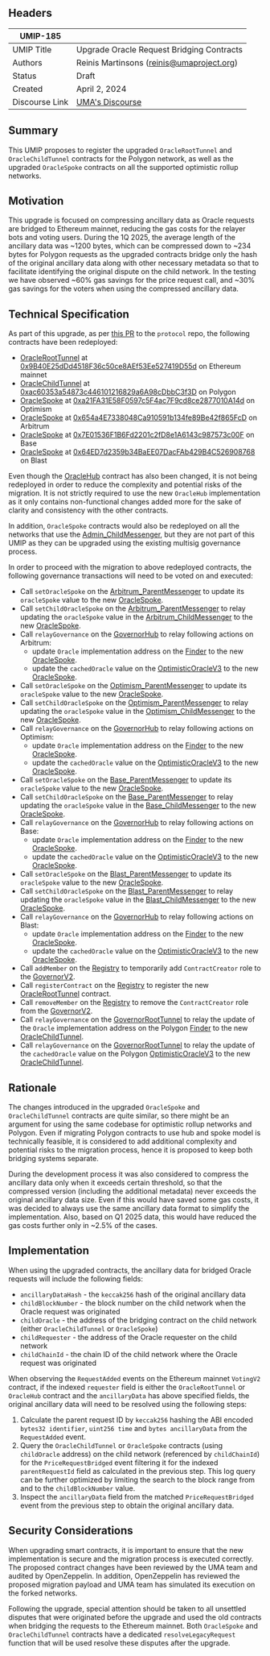 ## Headers

| UMIP-185       |                                                                                              |
| -------------- | -------------------------------------------------------------------------------------------- |
| UMIP Title     | Upgrade Oracle Request Bridging Contracts                                                    |
| Authors        | Reinis Martinsons (reinis@umaproject.org)                                                    |
| Status         | Draft                                                                                        |
| Created        | April 2, 2024                                                                                |
| Discourse Link | [UMA's Discourse]() |

## Summary

This UMIP proposes to register the upgraded `OracleRootTunnel` and `OracleChildTunnel` contracts for the Polygon network, as well as the upgraded `OracleSpoke` contracts on all the supported optimistic rollup networks.

## Motivation

This upgrade is focused on compressing ancillary data as Oracle requests are bridged to Ethereum mainnet, reducing the gas costs for the relayer bots and voting users. During the 1Q 2025, the average length of the ancillary data was ~1200 bytes, which can be compressed down to ~234 bytes for Polygon requests as the upgraded contracts bridge only the hash of the original ancillary data along with other necessary metadata so that to facilitate identifying the original dispute on the child network. In the testing we have observed ~60% gas savings for the price request call, and ~30% gas savings for the voters when using the compressed ancillary data.

## Technical Specification

As part of this upgrade, as per [this PR](TBD) to the `protocol` repo, the following contracts have been redeployed:

- [OracleRootTunnel](https://github.com/UMAprotocol/protocol/blob/master/packages/core/contracts/polygon-cross-chain-oracle/OracleRootTunnel.sol) at [0x9B40E25dDd4518F36c50ce8AEf53Ee527419D55d](https://etherscan.io/address/0x9B40E25dDd4518F36c50ce8AEf53Ee527419D55d) on Ethereum mainnet
- [OracleChildTunnel](https://github.com/UMAprotocol/protocol/blob/master/packages/core/contracts/polygon-cross-chain-oracle/OracleChildTunnel.sol) at [0xac60353a54873c446101216829a6A98cDbbC3f3D](https://polygonscan.com/address/0xac60353a54873c446101216829a6A98cDbbC3f3D) on Polygon
- [OracleSpoke](https://github.com/UMAprotocol/protocol/blob/master/packages/core/contracts/cross-chain-oracle/OracleSpoke.sol) at [0xa21FA31E58F0597c5F4ac7F9cd8ce2877010A14d](https://optimistic.etherscan.io/address/0xa21FA31E58F0597c5F4ac7F9cd8ce2877010A14d) on Optimism
- [OracleSpoke](https://github.com/UMAprotocol/protocol/blob/master/packages/core/contracts/cross-chain-oracle/OracleSpoke.sol) at [0x654a4E7338048Ca910591b134fe89Be42f865FcD](https://arbiscan.io/address/0x654a4E7338048Ca910591b134fe89Be42f865FcD) on Arbitrum
- [OracleSpoke](https://github.com/UMAprotocol/protocol/blob/master/packages/core/contracts/cross-chain-oracle/OracleSpoke.sol) at [0x7E01536F1B6Fd2201c2fD8e1A6143c987573c00F](https://basescan.org/address/0x7E01536F1B6Fd2201c2fD8e1A6143c987573c00F) on Base
- [OracleSpoke](https://github.com/UMAprotocol/protocol/blob/master/packages/core/contracts/cross-chain-oracle/OracleSpoke.sol) at [0x64ED7d2359b34BaEE07DacFAb429B4C526908768](https://blastscan.io/address/0x64ED7d2359b34BaEE07DacFAb429B4C526908768) on Blast

Even though the [OracleHub](https://github.com/UMAprotocol/protocol/blob/master/packages/core/contracts/cross-chain-oracle/OracleHub.sol) contract has also been changed, it is not being redeployed in order to reduce the complexity and potential risks of the migration. It is not strictly required to use the new `OracleHub` implementation as it only contains non-functional changes added more for the sake of clarity and consistency with the other contracts.

In addition, `OracleSpoke` contracts would also be redeployed on all the networks that use the [Admin_ChildMessenger](https://github.com/UMAprotocol/protocol/blob/master/packages/core/contracts/cross-chain-oracle/chain-adapters/Admin_ChildMessenger.sol), but they are not part of this UMIP as they can be upgraded using the existing multisig governance process.

In order to proceed with the migration to above redeployed contracts, the following governance transactions will need to be voted on and executed:

- Call `setOracleSpoke` on the [Arbitrum_ParentMessenger](https://etherscan.io/address/0x278c6e83876b6d7163a2141b0eb6404a07ebcab7) to update its `oracleSpoke` value to the new [OracleSpoke](https://arbiscan.io/address/0x654a4E7338048Ca910591b134fe89Be42f865FcD).
- Call `setChildOracleSpoke` on the [Arbitrum_ParentMessenger](https://etherscan.io/address/0x278c6e83876b6d7163a2141b0eb6404a07ebcab7) to relay updating the `oracleSpoke` value in the [Arbitrum_ChildMessenger](https://arbiscan.io/address/0xe0Fe15CF22B9b52B6aE309C7384e03244A6DD985) to the new [OracleSpoke](https://arbiscan.io/address/0x654a4E7338048Ca910591b134fe89Be42f865FcD).
- Call `relayGovernance` on the [GovernorHub](https://etherscan.io/address/0x94520d90a4ebaa98e5a7b8d6809463f65198c104) to relay following actions on Arbitrum:
  - update `Oracle` implementation address on the [Finder](https://arbiscan.io/address/0xB0b9f73B424AD8dc58156C2AE0D7A1115D1EcCd1) to the new [OracleSpoke](https://arbiscan.io/address/0x654a4E7338048Ca910591b134fe89Be42f865FcD).
  - update the `cachedOracle` value on the [OptimisticOracleV3](https://arbiscan.io/address/0xa6147867264374F324524E30C02C331cF28aa879) to the new [OracleSpoke](https://arbiscan.io/address/0x654a4E7338048Ca910591b134fe89Be42f865FcD).
- Call `setOracleSpoke` on the [Optimism_ParentMessenger](https://etherscan.io/address/0x6455d800d1dbf9b1c3a63c67ccf22b9308728dc4) to update its `oracleSpoke` value to the new [OracleSpoke](https://optimistic.etherscan.io/address/0xa21FA31E58F0597c5F4ac7F9cd8ce2877010A14d).
- Call `setChildOracleSpoke` on the [Optimism_ParentMessenger](https://etherscan.io/address/0x6455d800d1dbf9b1c3a63c67ccf22b9308728dc4) to relay updating the `oracleSpoke` value in the [Optimism_ChildMessenger](https://optimistic.etherscan.io/address/0x09AFD24Acc170c16f4fF64BDf2A4818C515440e8) to the new [OracleSpoke](https://optimistic.etherscan.io/address/0xa21FA31E58F0597c5F4ac7F9cd8ce2877010A14d).
- Call `relayGovernance` on the [GovernorHub](https://etherscan.io/address/0x94520d90a4ebaa98e5a7b8d6809463f65198c104) to relay following actions on Optimism:
  - update `Oracle` implementation address on the [Finder](https://optimistic.etherscan.io/address/0x278d6b1aA37d09769E519f05FcC5923161A8536D) to the new [OracleSpoke](https://optimistic.etherscan.io/address/0xa21FA31E58F0597c5F4ac7F9cd8ce2877010A14d).
  - update the `cachedOracle` value on the [OptimisticOracleV3](https://optimistic.etherscan.io/address/0x072819Bb43B50E7A251c64411e7aA362ce82803B) to the new [OracleSpoke](https://optimistic.etherscan.io/address/0xa21FA31E58F0597c5F4ac7F9cd8ce2877010A14d).
- Call `setOracleSpoke` on the [Base_ParentMessenger](https://etherscan.io/address/0x721ba6f9a0a44657f008f3d68c6dbddedbde831a) to update its `oracleSpoke` value to the new [OracleSpoke](https://basescan.org/address/0x7E01536F1B6Fd2201c2fD8e1A6143c987573c00F).
- Call `setChildOracleSpoke` on the [Base_ParentMessenger](https://etherscan.io/address/0x721ba6f9a0a44657f008f3d68c6dbddedbde831a) to relay updating the `oracleSpoke` value in the [Base_ChildMessenger](https://basescan.org/address/0x981A64547d2979510de5b409C7D107938Cc0885e) to the new [OracleSpoke](https://basescan.org/address/0x7E01536F1B6Fd2201c2fD8e1A6143c987573c00F).
- Call `relayGovernance` on the [GovernorHub](https://etherscan.io/address/0x94520d90a4ebaa98e5a7b8d6809463f65198c104) to relay following actions on Base:
  - update `Oracle` implementation address on the [Finder](https://basescan.org/address/0x7E6d9618Ba8a87421609352d6e711958A97e2512) to the new [OracleSpoke](https://basescan.org/address/0x7E01536F1B6Fd2201c2fD8e1A6143c987573c00F).
  - update the `cachedOracle` value on the [OptimisticOracleV3](https://basescan.org/address/0x2aBf1Bd76655de80eDB3086114315Eec75AF500c) to the new [OracleSpoke](https://basescan.org/address/0x7E01536F1B6Fd2201c2fD8e1A6143c987573c00F).
- Call `setOracleSpoke` on the [Blast_ParentMessenger](https://etherscan.io/address/0xe3C52FB4c395165b13f8184644D60357e7D3b995) to update its `oracleSpoke` value to the new [OracleSpoke](https://blastscan.io/address/0x64ED7d2359b34BaEE07DacFAb429B4C526908768).
- Call `setChildOracleSpoke` on the [Blast_ParentMessenger](https://etherscan.io/address/0xe3C52FB4c395165b13f8184644D60357e7D3b995) to relay updating the `oracleSpoke` value in the [Blast_ChildMessenger](https://blastscan.io/address/0x3Db06DA8F0a24A525f314eeC954fC5c6a973d40E) to the new [OracleSpoke](https://blastscan.io/address/0x64ED7d2359b34BaEE07DacFAb429B4C526908768).
- Call `relayGovernance` on the [GovernorHub](https://etherscan.io/address/0x94520d90a4ebaa98e5a7b8d6809463f65198c104) to relay following actions on Blast:
  - update `Oracle` implementation address on the [Finder](https://blastscan.io/address/0x3baD7AD0728f9917d1Bf08af5782dCbD516cDd96) to the new [OracleSpoke](https://blastscan.io/address/0x64ED7d2359b34BaEE07DacFAb429B4C526908768).
  - update the `cachedOracle` value on the [OptimisticOracleV3](https://blastscan.io/address/0xE8FF2a3d5Cc19DDcBd93328371E1Dd8995e7AfAA) to the new [OracleSpoke](https://blastscan.io/address/0x64ED7d2359b34BaEE07DacFAb429B4C526908768).
- Call `addMember` on the [Registry](https://etherscan.io/address/0x3e532e6222afe9bcf02dcb87216802c75d5113ae) to temporarily add `ContractCreator` role to the [GovernorV2](https://etherscan.io/address/0x7b292034084A41B9D441B71b6E3557Edd0463fa8).
- Call `registerContract` on the [Registry](https://etherscan.io/address/0x3e532e6222afe9bcf02dcb87216802c75d5113ae) to register the new [OracleRootTunnel](https://etherscan.io/address/0x9B40E25dDd4518F36c50ce8AEf53Ee527419D55d) contract.
- Call `removeMember` on the [Registry](https://etherscan.io/address/0x3e532e6222afe9bcf02dcb87216802c75d5113ae) to remove the `ContractCreator` role from the [GovernorV2](https://etherscan.io/address/0x7b292034084A41B9D441B71b6E3557Edd0463fa8).
- Call `relayGovernance` on the [GovernorRootTunnel](https://etherscan.io/address/0x4f490f4835b3693a8874aee87d7cc242c25dccaf) to relay the update of the `Oracle` implementation address on the Polygon [Finder](https://polygonscan.com/address/0x09aea4b2242abC8bb4BB78D537A67a245A7bEC64) to the new [OracleChildTunnel](https://polygonscan.com/address/0xac60353a54873c446101216829a6A98cDbbC3f3D).
- Call `relayGovernance` on the [GovernorRootTunnel](https://etherscan.io/address/0x4f490f4835b3693a8874aee87d7cc242c25dccaf) to relay the update of the `cachedOracle` value on the Polygon [OptimisticOracleV3](https://polygonscan.com/address/0x5953f2538F613E05bAED8A5AeFa8e6622467AD3D) to the new [OracleChildTunnel](https://polygonscan.com/address/0xac60353a54873c446101216829a6A98cDbbC3f3D).

## Rationale

The changes introduced in the upgraded `OracleSpoke` and `OracleChildTunnel` contracts are quite similar, so there might be an argument for using the same codebase for optimistic rollup networks and Polygon. Even if migrating Polygon contracts to use hub and spoke model is technically feasible, it is considered to add additional complexity and potential risks to the migration process, hence it is proposed to keep both bridging systems separate.

During the development process it was also considered to compress the ancillary data only when it exceeds certain threshold, so that the compressed version (including the additional metadata) never exceeds the original ancillary data size. Even if this would have saved some gas costs, it was decided to always use the same ancillary data format to simplify the implementation. Also, based on Q1 2025 data, this would have reduced the gas costs further only in ~2.5% of the cases.

## Implementation

When using the upgraded contracts, the ancillary data for bridged Oracle requests will include the following fields:

- `ancillaryDataHash` - the `keccak256` hash of the original ancillary data
- `childBlockNumber` - the block number on the child network when the Oracle request was originated
- `childOracle` - the address of the bridging contract on the child network (either `OracleChildTunnel` or `OracleSpoke`)
- `childRequester` - the address of the Oracle requester on the child network
- `childChainId` - the chain ID of the child network where the Oracle request was originated

When observing the `RequestAdded` events on the Ethereum mainnet `VotingV2` contract, if the indexed `requester` field is either the `OracleRootTunnel` or `OracleHub` contract and the `ancillaryData` has above specified fields, the original ancillary data will need to be resolved using the following steps:

1. Calculate the parent request ID by `keccak256` hashing the ABI encoded `bytes32 identifier`, `uint256 time` and `bytes ancillaryData` from the `RequestAdded` event.
2. Query the `OracleChildTunnel` or `OracleSpoke` contracts (using `childOracle` address) on the child network (referenced by `childChainId`) for the `PriceRequestBridged` event filtering it for the indexed `parentRequestId` field as calculated in the previous step. This log query can be further optimized by limiting the search to the block range from and to the `childBlockNumber` value.
3. Inspect the `ancillaryData` field from the matched `PriceRequestBridged` event from the previous step to obtain the original ancillary data.

## Security Considerations

When upgrading smart contracts, it is important to ensure that the new implementation is secure and the migration process is executed correctly. The proposed contract changes have been reviewed by the UMA team and audited by OpenZeppelin. In addition, OpenZeppelin has reviewed the proposed migration payload and UMA team has simulated its execution on the forked networks.

Following the upgrade, special attention should be taken to all unsettled disputes that were originated before the upgrade and used the old contracts when bridging the requests to the Ethereum mainnet. Both `OracleSpoke` and `OracleChildTunnel` contracts have a dedicated `resolveLegacyRequest` function that will be used resolve these disputes after the upgrade.

